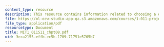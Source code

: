 ```yaml
---
content_type: resource
description: This resource contains information related to choosing a discount rate.
file: https://ol-ocw-studio-app-qa.s3.amazonaws.com/courses/1-011-project-evaluation-spring-2011/3eca2155effbec5b170971751e5765b7_MIT1_011S11_chpt08.pdf
file_type: application/pdf
resourcetype: Document
title: MIT1_011S11_chpt08.pdf
uid: 3eca2155-effb-ec5b-1709-71751e5765b7
---
```

